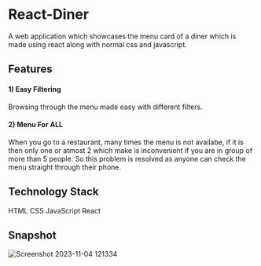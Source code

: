 # React-Diner
A web application which showcases the menu card of a diner which is made using react along with normal css and javascript.

## Features

#### 1) Easy Filtering
Browsing through the menu made easy with different filters.

#### 2) Menu For ALL
When you go to a restaurant, many times the menu is not availabe, if it is then only one or atmost 2 which make is inconvenient if you are in group of more than 5 people. So this problem is resolved as anyone can check the menu straight through their phone.

## Technology Stack
HTML
CSS
JavaScript
React

## Snapshot

![Screenshot 2023-11-04 121334](https://github.com/pranav-saluja-125/React-Diner/assets/111756527/e65a8ae6-3b90-49a7-8690-2422d0d25d70)
